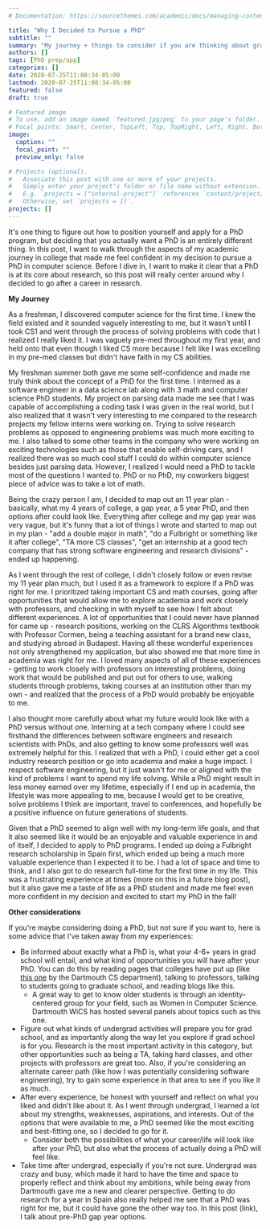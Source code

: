 ```yaml
---
# Documentation: https://sourcethemes.com/academic/docs/managing-content/

title: "Why I Decided to Pursue a PhD"
subtitle: ""
summary: "My journey + things to consider if you are thinking about grad school"
authors: []
tags: [PhD prep/app]
categories: []
date: 2020-07-25T11:08:34-05:00
lastmod: 2020-07-25T11:08:34-05:00
featured: false
draft: true

# Featured image
# To use, add an image named `featured.jpg/png` to your page's folder.
# Focal points: Smart, Center, TopLeft, Top, TopRight, Left, Right, BottomLeft, Bottom, BottomRight.
image:
  caption: ""
  focal_point: ""
  preview_only: false

# Projects (optional).
#   Associate this post with one or more of your projects.
#   Simply enter your project's folder or file name without extension.
#   E.g. `projects = ["internal-project"]` references `content/project/deep-learning/index.md`.
#   Otherwise, set `projects = []`.
projects: []
---
```


It's one thing to figure out how to position yourself and apply for a PhD program, but deciding that you actually want a PhD is an entirely different thing. In this post, I want to walk through the aspects of my academic journey in college that made me feel confident in my decision to pursue a PhD in computer science. Before I dive in, I want to make it clear that a PhD is at its core about research, so this post will really center around why I decided to go after a career in research.

**My Journey**

As a freshman, I discovered computer science for the first time. I knew the field existed and it sounded vaguely interesting to me, but it wasn't until I took CS1 and went through the process of solving problems with code that I realized I really liked it. I was vaguely pre-med throughout my first year, and held onto that even though I liked CS more because I felt like I was excelling in my pre-med classes but didn't have faith in my CS abilities.

My freshman summer both gave me some self-confidence and made me truly think about the concept of a PhD for the first time. I interned as a software engineer in a data science lab along with 3 math and computer science PhD students. My project on parsing data made me see that I was capable of accomplishing a coding task I was given in the real world, but I also realized that it wasn't very interesting to me compared to the research projects my fellow interns were working on. Trying to solve research problems as opposed to engineering problems was much more exciting to me. I also talked to some other teams in the company who were working on exciting technologies such as those that enable self-driving cars, and I realized there was so much cool stuff I could do within computer science besides just parsing data. However, I realized I would need a PhD to tackle most of the questions I wanted to. PhD or no PhD, my coworkers biggest piece of advice was to take a lot of math.

Being the crazy person I am, I decided to map out an 11 year plan - basically, what my 4 years of college, a gap year, a 5 year PhD, and then options after could look like. Everything after college and my gap year was very vague, but it's funny that a lot of things I wrote and started to map out in my plan - "add a double major in math", "do a Fulbright or something like it after college", "TA more CS classes", "get an internship at a good tech company that has strong software engineering and research divisions" - ended up happening.

As I went through the rest of college, I didn't closely follow or even revise my 11 year plan much, but I used it as a framework to explore if a PhD was right for me. I prioritized taking important CS and math courses, going after opportunities that would allow me to explore academia and work closely with professors, and checking in with myself to see how I felt about different experiences. A lot of opportunities that I could never have planned for came up - research positions, working on the CLRS Algorithms textbook with Professor Cormen, being a teaching assistant for a brand new class, and studying abroad in Budapest. Having all these wonderful experiences not only strengthened my application, but also showed me that more time in academia was right for me. I loved many aspects of all of these experiences - getting to work closely with professors on interesting problems, doing work that would be published and put out for others to use, walking students through problems, taking courses at an institution other than my own - and realized that the process of a PhD would probably be enjoyable to me.

I also thought more carefully about what my future would look like with a PhD versus without one. Interning at a tech company where I could see firsthand the differences between software engineers and research scientists with PhDs, and also getting to know some professors well was extremely helpful for this. I realized that with a PhD, I could either get a cool industry research position or go into academia and make a huge impact. I respect software engineering, but it just wasn't for me or aligned with the kind of problems I want to spend my life solving. While a PhD might result in less money earned over my lifetime, especially if I end up in academia, the lifestyle was more appealing to me, because I would get to be creative, solve problems I think are important, travel to conferences, and hopefully be a positive influence on future generations of students.

Given that a PhD seemed to align well with my long-term life goals, and that it also seemed like it would be an enjoyable and valuable experience in and of itself, I decided to apply to PhD programs. I ended up doing a Fulbright research scholarship in Spain first, which ended up being a much more valuable experience than I expected it to be. I had a lot of space and time to think, and I also got to do research full-time for the first time in my life. This was a frustrating experience at times (more on this in a future blog post), but it also gave me a taste of life as a PhD student and made me feel even more confident in my decision and excited to start my PhD in the fall!

**Other considerations**

If you're maybe considering doing a PhD, but not sure if you want to, here is some advice that I've taken away from my experiences:

- Be informed about exactly what a PhD is, what your 4-6+ years in grad school will entail, and what kind of opportunities you will have after your PhD. You can do this by reading pages that colleges have put up (like [this one](https://web.cs.dartmouth.edu/undergraduate/graduate-school-advice) by the Dartmouth CS department), talking to professors, talking to students going to graduate school, and reading blogs like this.
    - A great way to get to know older students is through an identity-centered group for your field, such as Women in Computer Science. Dartmouth WiCS has hosted several panels about topics such as this one.
- Figure out what kinds of undergrad activities will prepare you for grad school, and as importantly along the way let you explore if grad school is for you. Research is the most important activity in this category, but other opportunities such as being a TA, taking hard classes, and other projects with professors are great too. Also, if you're considering an alternate career path (like how I was potentially considering software engineering), try to gain some experience in that area to see if you like it as much.
- After every experience, be honest with yourself and reflect on what you liked and didn't like about it. As I went through undergrad, I learned a lot about my strengths, weaknesses, aspirations, and interests. Out of the options that were available to me, a PhD seemed like the most exciting and best-fitting one, so I decided to go for it.
    - Consider both the possibilities of what your career/life will look like after your PhD, but also what the process of actually doing a PhD will feel like.
- Take time after undergrad, especially if you're not sure. Undergrad was crazy and busy, which made it hard to have the time and space to properly reflect and think about my ambitions, while being away from Dartmouth gave me a new and clearer perspective. Getting to do research for a year in Spain also really helped me see that a PhD was right for me, but it could have gone the other way too. In this post (link), I talk about pre-PhD gap year options.